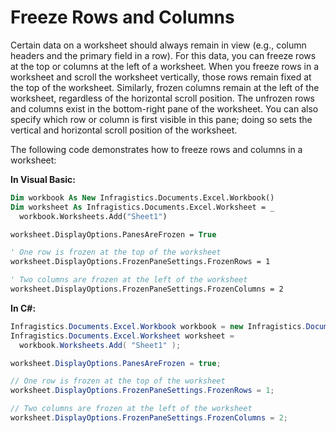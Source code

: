 ﻿<!--
|metadata|
{
    "fileName": "excelengine-freeze-rows-and-columns",
    "controlName": "Infragistics Excel Library",
    "tags": ["How Do I"]
}
|metadata|
-->

# Freeze Rows and Columns

Certain data on a worksheet should always remain in view (e.g., column headers and the primary field in a row). For this data, you can freeze rows at the top or columns at the left of a worksheet. When you freeze rows in a worksheet and scroll the worksheet vertically, those rows remain fixed at the top of the worksheet. Similarly, frozen columns remain at the left of the worksheet, regardless of the horizontal scroll position. The unfrozen rows and columns exist in the bottom-right pane of the worksheet. You can also specify which row or column is first visible in this pane; doing so sets the vertical and horizontal scroll position of the worksheet.

The following code demonstrates how to freeze rows and columns in a worksheet:

**In Visual Basic:**

```vb
Dim workbook As New Infragistics.Documents.Excel.Workbook()
Dim worksheet As Infragistics.Documents.Excel.Worksheet = _
  workbook.Worksheets.Add("Sheet1")

worksheet.DisplayOptions.PanesAreFrozen = True

' One row is frozen at the top of the worksheet
worksheet.DisplayOptions.FrozenPaneSettings.FrozenRows = 1

' Two columns are frozen at the left of the worksheet
worksheet.DisplayOptions.FrozenPaneSettings.FrozenColumns = 2
```

**In C#:**

```csharp
Infragistics.Documents.Excel.Workbook workbook = new Infragistics.Documents.Excel.Workbook();
Infragistics.Documents.Excel.Worksheet worksheet =
  workbook.Worksheets.Add( "Sheet1" );

worksheet.DisplayOptions.PanesAreFrozen = true;

// One row is frozen at the top of the worksheet
worksheet.DisplayOptions.FrozenPaneSettings.FrozenRows = 1;

// Two columns are frozen at the left of the worksheet
worksheet.DisplayOptions.FrozenPaneSettings.FrozenColumns = 2;
```

